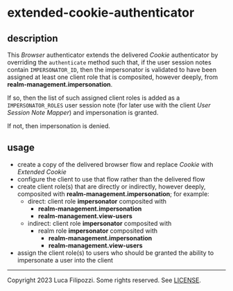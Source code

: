 # extended-cookie-authenticator

## description

This _Browser_ authenticator extends the delivered _Cookie_ authenticator by
overriding the `authenticate` method such that, if the user session notes
contain `IMPERSONATOR_ID`, then the impersonator is validated to have been
assigned at least one client role that is composited, however deeply, from
__realm-management.impersonation__.

If so, then the list of such assigned client roles is added as a
`IMPERSONATOR_ROLES` user session note (for later use with the client _User
Session Note Mapper_) and impersonation is granted.

If not, then impersonation is denied.

## usage

* create a copy of the delivered browser flow and replace _Cookie_ with _Extended Cookie_
* configure the client to use that flow rather than the delivered flow
* create client role(s) that are directly or indirectly, however deeply, composited
  with __realm-management.impersonation__; for example:
  * direct: client role __impersonator__ composited with
    * __realm-management.impersonation__
    * __realm-management.view-users__
  * indirect: client role __impersonator__ composited with
    * realm role __impersonator__ composited with
      * __realm-management.impersonation__
      * __realm-management.view-users__
* assign the client role(s) to users who should be granted the ability to impersonate a
  user into the client

---
Copyright 2023 Luca Filipozzi. Some rights reserved. See [LICENSE][license].

[license]: https://github.com/LucaFilipozzi/keycloak-extensions/blob/main/LICENSE.md
